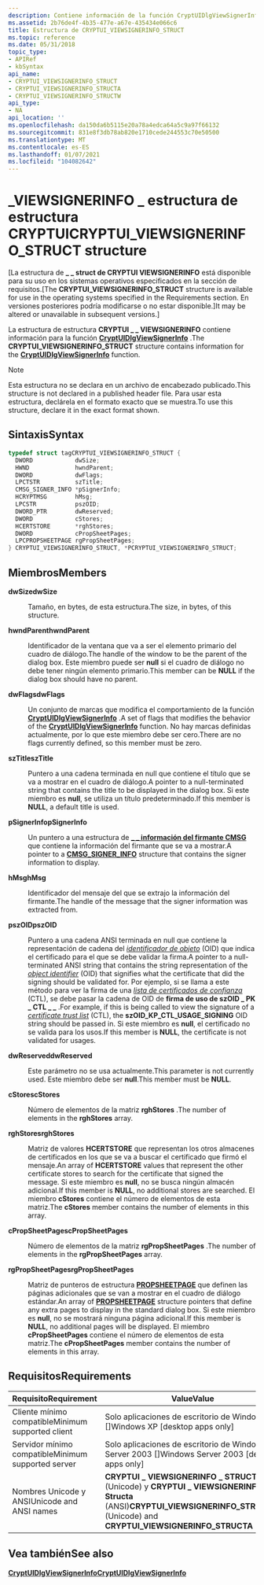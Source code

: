 ```yaml
---
description: Contiene información de la función CryptUIDlgViewSignerInfo.
ms.assetid: 2b76de4f-4b35-477e-a67e-435434e066c6
title: Estructura de CRYPTUI_VIEWSIGNERINFO_STRUCT
ms.topic: reference
ms.date: 05/31/2018
topic_type:
- APIRef
- kbSyntax
api_name:
- CRYPTUI_VIEWSIGNERINFO_STRUCT
- CRYPTUI_VIEWSIGNERINFO_STRUCTA
- CRYPTUI_VIEWSIGNERINFO_STRUCTW
api_type:
- NA
api_location: ''
ms.openlocfilehash: da150da6b5115e20a78a4edca64a5c9a97f66132
ms.sourcegitcommit: 831e8f3db78ab820e1710cede244553c70e50500
ms.translationtype: MT
ms.contentlocale: es-ES
ms.lasthandoff: 01/07/2021
ms.locfileid: "104082642"
---
```

# <a name="cryptui_viewsignerinfo_struct-structure"></a><span data-ttu-id="de0b8-103">\_VIEWSIGNERINFO \_ estructura de estructura CRYPTUI</span><span class="sxs-lookup"><span data-stu-id="de0b8-103">CRYPTUI\_VIEWSIGNERINFO\_STRUCT structure</span></span>

<span data-ttu-id="de0b8-104">\[La estructura de **\_ \_ struct de CRYPTUI VIEWSIGNERINFO** está disponible para su uso en los sistemas operativos especificados en la sección de requisitos.</span><span class="sxs-lookup"><span data-stu-id="de0b8-104">\[The **CRYPTUI\_VIEWSIGNERINFO\_STRUCT** structure is available for use in the operating systems specified in the Requirements section.</span></span> <span data-ttu-id="de0b8-105">En versiones posteriores podría modificarse o no estar disponible.\]</span><span class="sxs-lookup"><span data-stu-id="de0b8-105">It may be altered or unavailable in subsequent versions.\]</span></span>

<span data-ttu-id="de0b8-106">La estructura de estructura **CRYPTUI \_ \_ VIEWSIGNERINFO** contiene información para la función [**CryptUIDlgViewSignerInfo**](cryptuidlgviewsignerinfo.md) .</span><span class="sxs-lookup"><span data-stu-id="de0b8-106">The **CRYPTUI\_VIEWSIGNERINFO\_STRUCT** structure contains information for the [**CryptUIDlgViewSignerInfo**](cryptuidlgviewsignerinfo.md) function.</span></span>

> [!Note]  
> <span data-ttu-id="de0b8-107">Esta estructura no se declara en un archivo de encabezado publicado.</span><span class="sxs-lookup"><span data-stu-id="de0b8-107">This structure is not declared in a published header file.</span></span> <span data-ttu-id="de0b8-108">Para usar esta estructura, declárela en el formato exacto que se muestra.</span><span class="sxs-lookup"><span data-stu-id="de0b8-108">To use this structure, declare it in the exact format shown.</span></span>

 

## <a name="syntax"></a><span data-ttu-id="de0b8-109">Sintaxis</span><span class="sxs-lookup"><span data-stu-id="de0b8-109">Syntax</span></span>


```C++
typedef struct tagCRYPTUI_VIEWSIGNERINFO_STRUCT {
  DWORD            dwSize;
  HWND             hwndParent;
  DWORD            dwFlags;
  LPCTSTR          szTitle;
  CMSG_SIGNER_INFO *pSignerInfo;
  HCRYPTMSG        hMsg;
  LPCSTR           pszOID;
  DWORD_PTR        dwReserved;
  DWORD            cStores;
  HCERTSTORE       *rghStores;
  DWORD            cPropSheetPages;
  LPCPROPSHEETPAGE rgPropSheetPages;
} CRYPTUI_VIEWSIGNERINFO_STRUCT, *PCRYPTUI_VIEWSIGNERINFO_STRUCT;
```



## <a name="members"></a><span data-ttu-id="de0b8-110">Miembros</span><span class="sxs-lookup"><span data-stu-id="de0b8-110">Members</span></span>

<dl> <dt>

<span data-ttu-id="de0b8-111">**dwSize**</span><span class="sxs-lookup"><span data-stu-id="de0b8-111">**dwSize**</span></span>
</dt> <dd>

<span data-ttu-id="de0b8-112">Tamaño, en bytes, de esta estructura.</span><span class="sxs-lookup"><span data-stu-id="de0b8-112">The size, in bytes, of this structure.</span></span>

</dd> <dt>

<span data-ttu-id="de0b8-113">**hwndParent**</span><span class="sxs-lookup"><span data-stu-id="de0b8-113">**hwndParent**</span></span>
</dt> <dd>

<span data-ttu-id="de0b8-114">Identificador de la ventana que va a ser el elemento primario del cuadro de diálogo.</span><span class="sxs-lookup"><span data-stu-id="de0b8-114">The handle of the window to be the parent of the dialog box.</span></span> <span data-ttu-id="de0b8-115">Este miembro puede ser **null** si el cuadro de diálogo no debe tener ningún elemento primario.</span><span class="sxs-lookup"><span data-stu-id="de0b8-115">This member can be **NULL** if the dialog box should have no parent.</span></span>

</dd> <dt>

<span data-ttu-id="de0b8-116">**dwFlags**</span><span class="sxs-lookup"><span data-stu-id="de0b8-116">**dwFlags**</span></span>
</dt> <dd>

<span data-ttu-id="de0b8-117">Un conjunto de marcas que modifica el comportamiento de la función [**CryptUIDlgViewSignerInfo**](cryptuidlgviewsignerinfo.md) .</span><span class="sxs-lookup"><span data-stu-id="de0b8-117">A set of flags that modifies the behavior of the [**CryptUIDlgViewSignerInfo**](cryptuidlgviewsignerinfo.md) function.</span></span> <span data-ttu-id="de0b8-118">No hay marcas definidas actualmente, por lo que este miembro debe ser cero.</span><span class="sxs-lookup"><span data-stu-id="de0b8-118">There are no flags currently defined, so this member must be zero.</span></span>

</dd> <dt>

<span data-ttu-id="de0b8-119">**szTitle**</span><span class="sxs-lookup"><span data-stu-id="de0b8-119">**szTitle**</span></span>
</dt> <dd>

<span data-ttu-id="de0b8-120">Puntero a una cadena terminada en null que contiene el título que se va a mostrar en el cuadro de diálogo.</span><span class="sxs-lookup"><span data-stu-id="de0b8-120">A pointer to a null-terminated string that contains the title to be displayed in the dialog box.</span></span> <span data-ttu-id="de0b8-121">Si este miembro es **null**, se utiliza un título predeterminado.</span><span class="sxs-lookup"><span data-stu-id="de0b8-121">If this member is **NULL**, a default title is used.</span></span>

</dd> <dt>

<span data-ttu-id="de0b8-122">**pSignerInfo**</span><span class="sxs-lookup"><span data-stu-id="de0b8-122">**pSignerInfo**</span></span>
</dt> <dd>

<span data-ttu-id="de0b8-123">Un puntero a una estructura de [**\_ \_ información del firmante CMSG**](/windows/desktop/api/Wincrypt/ns-wincrypt-cmsg_signer_info) que contiene la información del firmante que se va a mostrar.</span><span class="sxs-lookup"><span data-stu-id="de0b8-123">A pointer to a [**CMSG\_SIGNER\_INFO**](/windows/desktop/api/Wincrypt/ns-wincrypt-cmsg_signer_info) structure that contains the signer information to display.</span></span>

</dd> <dt>

<span data-ttu-id="de0b8-124">**hMsg**</span><span class="sxs-lookup"><span data-stu-id="de0b8-124">**hMsg**</span></span>
</dt> <dd>

<span data-ttu-id="de0b8-125">Identificador del mensaje del que se extrajo la información del firmante.</span><span class="sxs-lookup"><span data-stu-id="de0b8-125">The handle of the message that the signer information was extracted from.</span></span>

</dd> <dt>

<span data-ttu-id="de0b8-126">**pszOID**</span><span class="sxs-lookup"><span data-stu-id="de0b8-126">**pszOID**</span></span>
</dt> <dd>

<span data-ttu-id="de0b8-127">Puntero a una cadena ANSI terminada en null que contiene la representación de cadena del [*identificador de objeto*](../secgloss/o-gly.md) (OID) que indica el certificado para el que se debe validar la firma.</span><span class="sxs-lookup"><span data-stu-id="de0b8-127">A pointer to a null-terminated ANSI string that contains the string representation of the [*object identifier*](../secgloss/o-gly.md) (OID) that signifies what the certificate that did the signing should be validated for.</span></span> <span data-ttu-id="de0b8-128">Por ejemplo, si se llama a este método para ver la firma de una [*lista de certificados de confianza*](../secgloss/c-gly.md) (CTL), se debe pasar la cadena de OID de **firma de uso de szOID \_ PK \_ CTL \_ \_** .</span><span class="sxs-lookup"><span data-stu-id="de0b8-128">For example, if this is being called to view the signature of a [*certificate trust list*](../secgloss/c-gly.md) (CTL), the **szOID\_KP\_CTL\_USAGE\_SIGNING** OID string should be passed in.</span></span> <span data-ttu-id="de0b8-129">Si este miembro es **null**, el certificado no se valida para los usos.</span><span class="sxs-lookup"><span data-stu-id="de0b8-129">If this member is **NULL**, the certificate is not validated for usages.</span></span>

</dd> <dt>

<span data-ttu-id="de0b8-130">**dwReserved**</span><span class="sxs-lookup"><span data-stu-id="de0b8-130">**dwReserved**</span></span>
</dt> <dd>

<span data-ttu-id="de0b8-131">Este parámetro no se usa actualmente.</span><span class="sxs-lookup"><span data-stu-id="de0b8-131">This parameter is not currently used.</span></span> <span data-ttu-id="de0b8-132">Este miembro debe ser **null**.</span><span class="sxs-lookup"><span data-stu-id="de0b8-132">This member must be **NULL**.</span></span>

</dd> <dt>

<span data-ttu-id="de0b8-133">**cStores**</span><span class="sxs-lookup"><span data-stu-id="de0b8-133">**cStores**</span></span>
</dt> <dd>

<span data-ttu-id="de0b8-134">Número de elementos de la matriz **rghStores** .</span><span class="sxs-lookup"><span data-stu-id="de0b8-134">The number of elements in the **rghStores** array.</span></span>

</dd> <dt>

<span data-ttu-id="de0b8-135">**rghStores**</span><span class="sxs-lookup"><span data-stu-id="de0b8-135">**rghStores**</span></span>
</dt> <dd>

<span data-ttu-id="de0b8-136">Matriz de valores **HCERTSTORE** que representan los otros almacenes de certificados en los que se va a buscar el certificado que firmó el mensaje.</span><span class="sxs-lookup"><span data-stu-id="de0b8-136">An array of **HCERTSTORE** values that represent the other certificate stores to search for the certificate that signed the message.</span></span> <span data-ttu-id="de0b8-137">Si este miembro es **null**, no se busca ningún almacén adicional.</span><span class="sxs-lookup"><span data-stu-id="de0b8-137">If this member is **NULL**, no additional stores are searched.</span></span> <span data-ttu-id="de0b8-138">El miembro **cStores** contiene el número de elementos de esta matriz.</span><span class="sxs-lookup"><span data-stu-id="de0b8-138">The **cStores** member contains the number of elements in this array.</span></span>

</dd> <dt>

<span data-ttu-id="de0b8-139">**cPropSheetPages**</span><span class="sxs-lookup"><span data-stu-id="de0b8-139">**cPropSheetPages**</span></span>
</dt> <dd>

<span data-ttu-id="de0b8-140">Número de elementos de la matriz **rgPropSheetPages** .</span><span class="sxs-lookup"><span data-stu-id="de0b8-140">The number of elements in the **rgPropSheetPages** array.</span></span>

</dd> <dt>

<span data-ttu-id="de0b8-141">**rgPropSheetPages**</span><span class="sxs-lookup"><span data-stu-id="de0b8-141">**rgPropSheetPages**</span></span>
</dt> <dd>

<span data-ttu-id="de0b8-142">Matriz de punteros de estructura [**PROPSHEETPAGE**](/windows/win32/api/prsht/ns-prsht-propsheetpagea_v2) que definen las páginas adicionales que se van a mostrar en el cuadro de diálogo estándar.</span><span class="sxs-lookup"><span data-stu-id="de0b8-142">An array of [**PROPSHEETPAGE**](/windows/win32/api/prsht/ns-prsht-propsheetpagea_v2) structure pointers that define any extra pages to display in the standard dialog box.</span></span> <span data-ttu-id="de0b8-143">Si este miembro es **null**, no se mostrará ninguna página adicional.</span><span class="sxs-lookup"><span data-stu-id="de0b8-143">If this member is **NULL**, no additional pages will be displayed.</span></span> <span data-ttu-id="de0b8-144">El miembro **cPropSheetPages** contiene el número de elementos de esta matriz.</span><span class="sxs-lookup"><span data-stu-id="de0b8-144">The **cPropSheetPages** member contains the number of elements in this array.</span></span>

</dd> </dl>

## <a name="requirements"></a><span data-ttu-id="de0b8-145">Requisitos</span><span class="sxs-lookup"><span data-stu-id="de0b8-145">Requirements</span></span>



| <span data-ttu-id="de0b8-146">Requisito</span><span class="sxs-lookup"><span data-stu-id="de0b8-146">Requirement</span></span> | <span data-ttu-id="de0b8-147">Value</span><span class="sxs-lookup"><span data-stu-id="de0b8-147">Value</span></span> |
|-------------------------------------|-----------------------------------------------------------------------------------------------------------|
| <span data-ttu-id="de0b8-148">Cliente mínimo compatible</span><span class="sxs-lookup"><span data-stu-id="de0b8-148">Minimum supported client</span></span><br/> | <span data-ttu-id="de0b8-149">Solo aplicaciones de escritorio de Windows XP \[\]</span><span class="sxs-lookup"><span data-stu-id="de0b8-149">Windows XP \[desktop apps only\]</span></span><br/>                                                               |
| <span data-ttu-id="de0b8-150">Servidor mínimo compatible</span><span class="sxs-lookup"><span data-stu-id="de0b8-150">Minimum supported server</span></span><br/> | <span data-ttu-id="de0b8-151">Solo aplicaciones de escritorio de Windows Server 2003 \[\]</span><span class="sxs-lookup"><span data-stu-id="de0b8-151">Windows Server 2003 \[desktop apps only\]</span></span><br/>                                                      |
| <span data-ttu-id="de0b8-152">Nombres Unicode y ANSI</span><span class="sxs-lookup"><span data-stu-id="de0b8-152">Unicode and ANSI names</span></span><br/>   | <span data-ttu-id="de0b8-153">**CRYPTUI \_ VIEWSIGNERINFO \_ STRUCTW** (Unicode) y **CRYPTUI \_ VIEWSIGNERINFO \_ Structa** (ANSI)</span><span class="sxs-lookup"><span data-stu-id="de0b8-153">**CRYPTUI\_VIEWSIGNERINFO\_STRUCTW** (Unicode) and **CRYPTUI\_VIEWSIGNERINFO\_STRUCTA** (ANSI)</span></span><br/> |



## <a name="see-also"></a><span data-ttu-id="de0b8-154">Vea también</span><span class="sxs-lookup"><span data-stu-id="de0b8-154">See also</span></span>

<dl> <dt>

[<span data-ttu-id="de0b8-155">**CryptUIDlgViewSignerInfo**</span><span class="sxs-lookup"><span data-stu-id="de0b8-155">**CryptUIDlgViewSignerInfo**</span></span>](cryptuidlgviewsignerinfo.md)
</dt> </dl>

 

 
